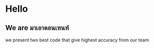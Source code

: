 <h1>Hello</h1>
<h2> We are มาเอาคอนเทนท์ </h2>

we present two best code that give highest accuracy from our team
